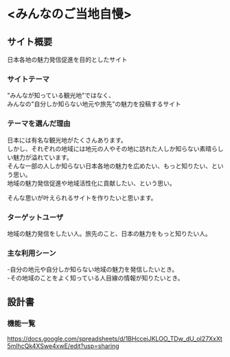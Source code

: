 # <みんなのご当地自慢>

## サイト概要
日本各地の魅力発信促進を目的としたサイト


### サイトテーマ
"みんなが知っている観光地"ではなく、<br>
みんなの"自分しか知らない地元や旅先"の魅力を投稿するサイト


### テーマを選んだ理由
日本には有名な観光地がたくさんあります。<br>
しかし、それぞれの地域には地元の人やその地に訪れた人しか知らない素晴らしい魅力が溢れています。<br>
そんな一部の人しか知らない日本各地の魅力を広めたい、もっと知りたい、という思い。<br>
地域の魅力発信促進や地域活性化に貢献したい、という思い。<br>

そんな思いが叶えられるサイトを作りたいと思います。


### ターゲットユーザ
地域の魅力発信をしたい人。旅先のこと、日本の魅力をもっと知りたい人。


### 主な利用シーン
 -自分の地元や自分しか知らない地域の魅力を発信したいとき。<br>
 -その地域のことをよく知っている人目線の情報が知りたいとき。


## 設計書

### 機能一覧
<https://docs.google.com/spreadsheets/d/1BHcceiJKLOO_TDw_dU_oI27XxXt5mlhcQk4XSwe4xwE/edit?usp=sharing>


